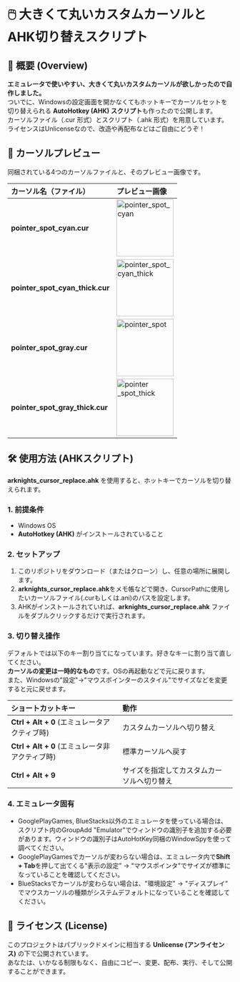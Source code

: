 # **🖱️ 大きくて丸いカスタムカーソルとAHK切り替えスクリプト**

## **📝 概要 (Overview)**

**エミュレータで使いやすい、大きくて丸いカスタムカーソルが欲しかったので自作しました。**  
ついでに、Windowsの設定画面を開かなくてもホットキーでカーソルセットを切り替えられる **AutoHotkey (AHK) スクリプト**も作ったので公開します。  
カーソルファイル（.cur 形式）とスクリプト（.ahk 形式）を用意しています。  
ライセンスはUnlicenseなので、改造や再配布などはご自由にどうぞ！

## **📸 カーソルプレビュー**

同梱されている4つのカーソルファイルと、そのプレビュー画像です。

| カーソル名（ファイル） | プレビュー画像 |
| :---- | :---- |
| **pointer\_spot\_cyan.cur** |  <img width="128" height="128" alt="pointer_spot_cyan" src="https://github.com/user-attachments/assets/ab54738d-a906-4dbb-9f39-805586738254" /> |
| **pointer\_spot\_cyan\_thick.cur** | <img width="128" height="128" alt="pointer_spot_cyan_thick" src="https://github.com/user-attachments/assets/535796d7-42c6-4e31-84d5-409fda1554c2" /> |
| **pointer\_spot\_gray.cur** |  <img width="128" height="128" alt="pointer_spot" src="https://github.com/user-attachments/assets/f3c18bbd-6b7b-48d0-9a81-aeb0815d9b4f" /> |
| **pointer\_spot\_gray\_thick.cur** | <img width="128" height="128" alt="pointer _spot_thick" src="https://github.com/user-attachments/assets/dec09f90-5840-41af-be02-619f7bd4cc81" /> |

## **🛠️ 使用方法 (AHKスクリプト)**

**arknights_cursor_replace.ahk** を使用すると、ホットキーでカーソルを切り替えられます。

### **1\. 前提条件**

* Windows OS  
* **AutoHotkey (AHK)** がインストールされていること

### **2\. セットアップ**

1. このリポジトリをダウンロード（またはクローン）し、任意の場所に展開します。
2. **arknights_cursor_replace.ahk**をメモ帳などで開き、CursorPathに使用したいカーソルファイル(.curもしくは.ani)のパスを設定します。
3. AHKがインストールされていれば、**arknights_cursor_replace.ahk** ファイルをダブルクリックするだけで実行されます。

### **3\. 切り替え操作**

デフォルトでは以下のキー割り当てになっています。好きなキーに割り当て直してください。\
**カーソルの変更は一時的なもの**です。OSの再起動などで元に戻ります。\
また、Windowsの"設定"->"マウスポインターのスタイル"でサイズなどを変更すると元に戻せます。

| ショートカットキー | 動作 |
| :---- | :---- |
| **Ctrl \+ Alt \+ 0** (エミュレータアクティブ時) | カスタムカーソルへ切り替え |
| **Ctrl \+ Alt \+ 0** (エミュレータ非アクティブ時) | 標準カーソルへ戻す |
| **Ctrl \+ Alt \+ 9** | サイズを指定してカスタムカーソルへ切り替え |

### **4\. エミュレータ固有**

- GooglePlayGames, BlueStacks以外のエミュレータを使っている場合は、スクリプト内のGroupAdd "Emulator"でウィンドウの識別子を追加する必要があります。ウィンドウの識別子はAutoHotKey同梱のWindowSpyを使って調べてください。
- GooglePlayGamesでカーソルが変わらない場合は、エミュレータ内で**Shift \+ Tab**を押して出てくる"表示の設定" -> "マウスポインタ"でサイズが標準になっていることを確認してください。
- BlueStacksでカーソルが変わらない場合は、"環境設定" -> "ディスプレイ" でマウスカーソルの種類がシステムデフォルトになっていることを確認してください。


## **📜 ライセンス (License)**

このプロジェクトはパブリックドメインに相当する **Unlicense (アンライセンス)** の下で公開されています。  
あなたは、いかなる制限もなく、自由にコピー、変更、配布、実行、そして公開することができます。
